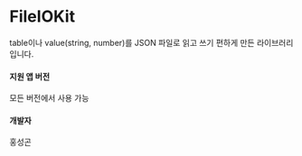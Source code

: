 # FileIOKit
table이나 value(string, number)를 JSON 파일로 읽고 쓰기 편하게 만든 라이브러리입니다.<br>

#### 지원 앱 버전
모든 버전에서 사용 가능

#### 개발자
홍성곤
